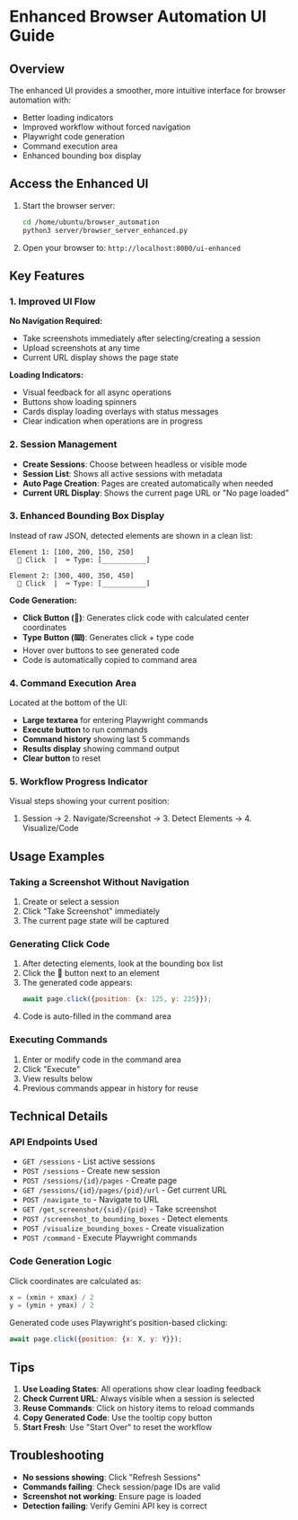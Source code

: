 # Enhanced Browser Automation UI Guide

## Overview

The enhanced UI provides a smoother, more intuitive interface for browser automation with:
- Better loading indicators
- Improved workflow without forced navigation
- Playwright code generation
- Command execution area
- Enhanced bounding box display

## Access the Enhanced UI

1. Start the browser server:
   ```bash
   cd /home/ubuntu/browser_automation
   python3 server/browser_server_enhanced.py
   ```

2. Open your browser to: `http://localhost:8000/ui-enhanced`

## Key Features

### 1. Improved UI Flow

**No Navigation Required:**
- Take screenshots immediately after selecting/creating a session
- Upload screenshots at any time
- Current URL display shows the page state

**Loading Indicators:**
- Visual feedback for all async operations
- Buttons show loading spinners
- Cards display loading overlays with status messages
- Clear indication when operations are in progress

### 2. Session Management

- **Create Sessions**: Choose between headless or visible mode
- **Session List**: Shows all active sessions with metadata
- **Auto Page Creation**: Pages are created automatically when needed
- **Current URL Display**: Shows the current page URL or "No page loaded"

### 3. Enhanced Bounding Box Display

Instead of raw JSON, detected elements are shown in a clean list:

```
Element 1: [100, 200, 150, 250]
  📍 Click  |  ⌨️ Type: [___________]

Element 2: [300, 400, 350, 450]  
  📍 Click  |  ⌨️ Type: [___________]
```

**Code Generation:**
- **Click Button (📍)**: Generates click code with calculated center coordinates
- **Type Button (⌨️)**: Generates click + type code
- Hover over buttons to see generated code
- Code is automatically copied to command area

### 4. Command Execution Area

Located at the bottom of the UI:
- **Large textarea** for entering Playwright commands
- **Execute button** to run commands
- **Command history** showing last 5 commands
- **Results display** showing command output
- **Clear button** to reset

### 5. Workflow Progress Indicator

Visual steps showing your current position:
1. Session → 2. Navigate/Screenshot → 3. Detect Elements → 4. Visualize/Code

## Usage Examples

### Taking a Screenshot Without Navigation

1. Create or select a session
2. Click "Take Screenshot" immediately
3. The current page state will be captured

### Generating Click Code

1. After detecting elements, look at the bounding box list
2. Click the 📍 button next to an element
3. The generated code appears:
   ```javascript
   await page.click({position: {x: 125, y: 225}});
   ```
4. Code is auto-filled in the command area

### Executing Commands

1. Enter or modify code in the command area
2. Click "Execute"
3. View results below
4. Previous commands appear in history for reuse

## Technical Details

### API Endpoints Used

- `GET /sessions` - List active sessions
- `POST /sessions` - Create new session
- `POST /sessions/{id}/pages` - Create page
- `GET /sessions/{id}/pages/{pid}/url` - Get current URL
- `POST /navigate_to` - Navigate to URL
- `GET /get_screenshot/{sid}/{pid}` - Take screenshot
- `POST /screenshot_to_bounding_boxes` - Detect elements
- `POST /visualize_bounding_boxes` - Create visualization
- `POST /command` - Execute Playwright commands

### Code Generation Logic

Click coordinates are calculated as:
```javascript
x = (xmin + xmax) / 2
y = (ymin + ymax) / 2
```

Generated code uses Playwright's position-based clicking:
```javascript
await page.click({position: {x: X, y: Y}});
```

## Tips

1. **Use Loading States**: All operations show clear loading feedback
2. **Check Current URL**: Always visible when a session is selected
3. **Reuse Commands**: Click on history items to reload commands
4. **Copy Generated Code**: Use the tooltip copy button
5. **Start Fresh**: Use "Start Over" to reset the workflow

## Troubleshooting

- **No sessions showing**: Click "Refresh Sessions"
- **Commands failing**: Check session/page IDs are valid
- **Screenshot not working**: Ensure page is loaded
- **Detection failing**: Verify Gemini API key is correct